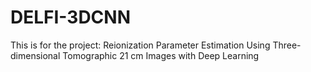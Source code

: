 # DELFI-3DCNN
This is for the project: Reionization Parameter Estimation Using Three-dimensional Tomographic 21 cm Images with Deep Learning
